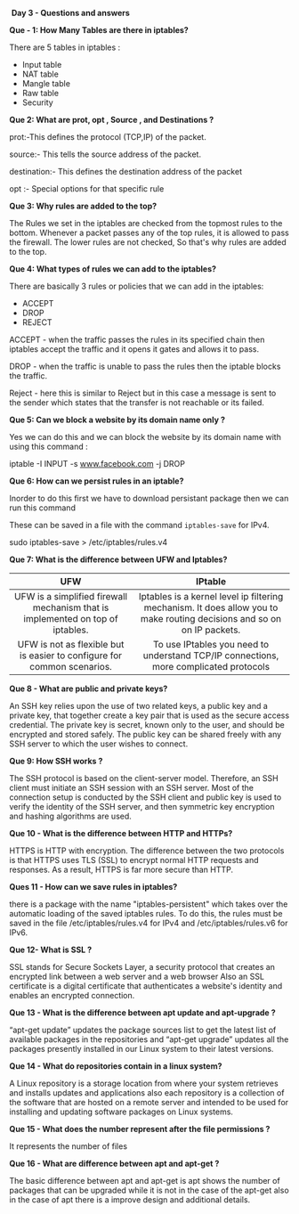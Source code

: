 ​                                             **Day 3 - Questions and answers** 

**Que - 1: How Many Tables are there in iptables?**

There are 5 tables in iptables :

-  Input table
-  NAT table
-  Mangle table
-  Raw table 
-  Security 

 **Que 2: What are prot, opt , Source , and Destinations ?**

   prot:-This defines the protocol (TCP,IP) of the packet.

   source:- This tells the source address of the packet.

   destination:- This defines the destination address of the packet

   opt :- Special options for that specific rule

**Que 3:  Why rules are added to the top?**

The Rules we set in the iptables are checked from the topmost rules to the bottom. Whenever a packet passes any of the top rules, it is allowed to pass the firewall. The lower rules are not checked, So that's why rules are added to the top.

**Que 4: What types of rules we can add to the iptables?**

There are basically 3 rules or policies that we can add in the iptables:

-  ACCEPT
- DROP
- REJECT

ACCEPT - when the traffic passes the rules in its specified chain then iptables accept the traffic and it opens it gates and allows it to pass.

DROP - when the traffic is unable to pass the rules then the iptable blocks the traffic.

Reject - here this is similar to Reject but in this case a message is sent to the sender which states that the transfer is not reachable or its failed.

**Que 5:  Can we block a website by its domain name only ?**

Yes we can do this and we can block the website by its domain name with using this command :

iptable -I INPUT -s www.facebook.com -j DROP

**Que 6: How can we persist rules in an iptable?**

Inorder to do this first we have to download persistant package then we can run this command

These can be saved in a file with the command `iptables-save` for IPv4.

sudo iptables-save > /etc/iptables/rules.v4  

**Que 7:  What is the difference between UFW and Iptables?**

|                             UFW                              |                           IPtable                            |
| :----------------------------------------------------------: | :----------------------------------------------------------: |
| UFW is a simplified firewall mechanism that is implemented on top of iptables. | Iptables is a kernel level ip filtering mechanism. It does allow you to make routing decisions and so on on IP packets. |
| UFW is not as flexible but is easier to configure for common scenarios. | To use IPtables you need to understand TCP/IP connections, more complicated protocols |



**Que 8 - What are public and private keys?**

An SSH key relies upon the use of two related keys, a public key and a private key, that together create a key pair that is used as the secure access credential. The private key is secret, known only to the user, and should be encrypted and stored safely. The public key can be shared freely with any SSH server to which the user wishes to connect.

**Que 9: How SSH works ?**

The SSH protocol is based on the client-server model. Therefore, an SSH client must initiate an SSH session with an SSH server. Most of the connection setup is conducted by the SSH client and public key is used to verify the identity of the SSH server, and then symmetric key encryption and hashing algorithms are used.

**Que 10 - What is the difference between HTTP and HTTPs?**

HTTPS is HTTP with encryption. The difference between the two protocols is that HTTPS uses TLS (SSL) to encrypt normal HTTP requests and responses. As a result, HTTPS is far more secure than HTTP. 

**Ques 11 - How can we save rules in iptables?**

there is a package with the name "iptables-persistent" which takes over the automatic loading of the saved iptables rules. To do this, the rules must be saved in the file  /etc/iptables/rules.v4  for IPv4 and /etc/iptables/rules.v6 for IPv6.

**Que 12- What is SSL ?**

SSL stands for Secure Sockets Layer, a security protocol that creates an encrypted link between a web server and a web browser Also an SSL certificate is a digital certificate that authenticates a website's identity and enables an encrypted connection.

**Que 13 - What is the difference between apt update and apt-upgrade ?**

 “apt-get update” updates the package sources list to get the latest list of available packages in the repositories and “apt-get upgrade” updates all the packages presently installed in our Linux system to their latest versions.

**Que 14 - What do repositories contain in a linux system?**

A Linux repository is a storage location from where your system retrieves and installs updates and applications also each repository is a collection of the software that are hosted on a remote server and intended to be used for installing and updating software packages on Linux systems. 

**Que 15 - What does the number represent after the file permissions ?**

It represents the number of files

**Que 16 - What are difference between apt and apt-get ?**

The basic difference between apt and apt-get is  apt shows the number of packages that can be upgraded while it is not in the case of the apt-get also in the case of apt there is a improve design and additional details.


